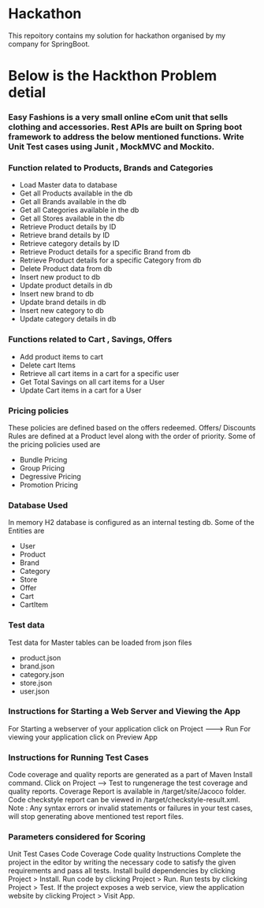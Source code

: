 # Hackathon

This repoitory contains my solution for hackathon organised by my company for SpringBoot.

Below is the Hackthon Problem detial
====================================
### Easy Fashions is a very small online eCom unit that sells clothing and accessories. Rest APIs are built on Spring boot framework to address the below mentioned functions. Write Unit Test cases using Junit , MockMVC and Mockito. 


### Function related to Products, Brands and Categories
- Load Master data to database
- Get all Products available in the db
- Get all Brands available in the db
- Get all Categories available in the db
- Get all Stores available in the db
- Retrieve Product details by ID
- Retrieve brand details by ID
- Retrieve category details by ID
- Retrieve Product details for a specific Brand from db
- Retrieve Product details for a specific Category from db
- Delete  Product data from db
- Insert new product to db
- Update product details in db
- Insert new brand to db
- Update brand details in db
- Insert new category to db
- Update category details in db
 

### Functions related to Cart , Savings, Offers 

- Add product items to cart
- Delete cart Items
- Retrieve all cart items in a cart for a specific user
- Get Total Savings on all cart items for a User
- Update Cart items in a cart for a User
 

### Pricing policies
These policies are defined based on the offers redeemed. Offers/ Discounts Rules are defined at a Product level along with the order of priority. 
Some of the pricing policies used are 

- Bundle Pricing 
- Group Pricing
- Degressive Pricing
- Promotion Pricing
 

### Database Used

In memory H2 database is configured as an internal testing db. Some of the Entities are 

- User
- Product
- Brand
- Category
- Store
- Offer
- Cart
- CartItem
 

### Test data
Test data for Master tables can be loaded from json files

- product.json
- brand.json
- category.json
- store.json
- user.json
 
### Instructions for Starting a Web Server and Viewing the App

For Starting a webserver of your application click on Project ---> Run 
For viewing your application click on Preview App
 

### Instructions for Running Test Cases

Code coverage and quality reports are generated as a part of Maven Install command.
Click on Project --> Test to rungenerage the test coverage and quality reports.
Coverage Report is available in /target/site/Jacoco folder. 
Code checkstyle report can be viewed in /target/checkstyle-result.xml. 
Note : Any syntax errors or invalid statements or failures in your test cases, will stop generating above mentioned test report files.
 

### Parameters considered for Scoring

Unit Test Cases
Code Coverage
Code quality
Instructions
Complete the project in the editor by writing the necessary code to satisfy the given requirements and pass all tests.
Install build dependencies by clicking Project > Install.
Run code by clicking Project > Run.
Run tests by clicking Project > Test.
If the project exposes a web service, view the application website by clicking Project > Visit App.
